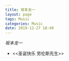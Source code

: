 ```yaml
---
title: 坂本龙一
layout: page
tags: Music
categories: Music
date: 2019-12-27 18:49
---
```

_坂本龙一_
- <<圣诞快乐 劳伦斯先生>>
